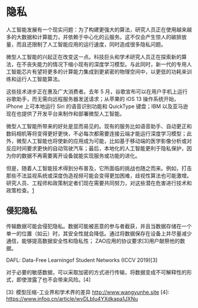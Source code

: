 # 隐私

人工智能发展有一个现实问题：为了构建更强大的算法，研究人员正在使用越来越多的大数据和计算能力，并依赖于中心化的云服务。这不仅会产生惊人的碳排放量，而且还限制了人工智能应用的运行速度，同时造成很多隐私问题。

微型人工智能的兴起正在改变这一点。科技巨头和学术研究人员正在探索新的算法，在不丧失能力的情况下缩小现有的深度学习模型。与此同时，新一代的专用人工智能芯片有望将更多的计算能力集成到更紧密的物理空间中，以更低的功耗来训练和运行人工智能算法。

这些技术进步正在惠及广大消费者。去年 5 月，谷歌宣布可以在用户手机上运行谷歌助手，而无需向远程服务器发送请求；从苹果的 iOS 13 操作系统开始，iPhone 上可本地运行 Siri 的语音识别功能和 QuickType 键盘；IBM 以及亚马逊现在也提供了开发平台来制作和部署微型人工智能。

微型人工智能所带来的好处是显而易见的。现有的服务比如语音助手、自动更正和数码相机等将变得更好更快，不必每次都需要连接云端才能运行深度学习模型；此外，微型人工智能也将使新的应用成为可能，比如基于移动端的医学影像分析或对反应时间要求更快的自动驾驶汽车；最后，本地化的人工智能更利于隐私保护，因为你的数据不再需要离开设备就能实现服务或功能的进化。

但是，随着人工智能技术得到分布普及，它所面临的挑战也随之而来。例如，打击那些不法监视系统或深度伪造视频可能会变得更加困难，歧视性算法也可能激增。研究人员、工程师和政策制定者们现在需要共同努力，对这些潜在危害进行技术和政策检查。[1]

## 侵犯隐私

传输数据可能会侵犯隐私。数据可能被恶意的参与者截获，并且当数据存储在一个单一的位置（如云）时，其安全性就会降低。通过将数据保存在设备上并尽量减少通信，能够提高数据安全性和隐私性；
ZAO应用的协议要求[3]用户献祭他的数据。

DAFL: Data-Free Learningof Student Networks (ICCV 2019)[3]

对于必要的敏感数据，可以采取加密的方式进行传输，将数据变成不可解释性的形式，即使泄露了也不会带来风险。[4]



[1]: http://www.mittrchina.com/preview/news/4849
[2]: https://www.jiqizhixin.com/articles/2020-11-02-7
[3]: 模型压缩-工业界和学术界的差异 http://www.wangyunhe.site
[4]: https://www.infoq.cn/article/wvDLbIu4YXdkapa1JXNu
